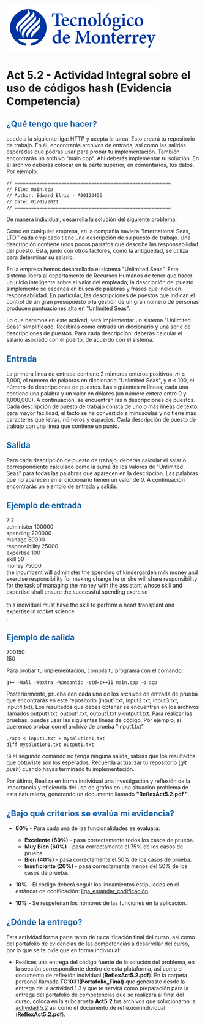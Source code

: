 ![Tec de Monterrey](images/logotecmty.png)
# Act 5.2 - Actividad Integral sobre el uso de códigos hash (Evidencia Competencia)

## <span style="color: rgb(26, 99, 169);">¿Qué tengo que hacer?</span>
ccede a la siguiente liga: HTTP y acepta la tarea. Esto creará tu repositorio de trabajo. En él, encontrarás archivos de entrada, así como las salidas esperadas que podrás usar para probar tu implementación. También encontrarás un archivo "main.cpp". Ahí deberás implementar tu solución. En el archivo deberás colocar en la parte superior, en comentarios, tus datos. Por ejemplo:
```
// =========================================================
// File: main.cpp
// Author: Edward Elric - A00123456
// Date: 01/01/2021
// =========================================================
```
<span style="text-decoration: underline;">De manera individual</span>, desarrolla la solución del siguiente problema:

Como en cualquier empresa, en la compañía naviera "International Seas, LTD." cada empleado tiene una descripción de su puesto de trabajo. Una descripción contiene unos pocos párrafos que describe las responsabilidad del puesto. Esta, junto con otros factores, como la antigüedad, se utiliza para determinar su salario.

En la empresa hemos desarrollado el sistema "Unlimited Seas". Este sistema libera al departamento de Recursos Humanos de tener que hacer un juicio inteligente sobre el valor del empleado; la descripción del puesto simplemente se escanea en busca de palabras y frases que indiquen responsabilidad. En particular, las descripciones de puestos que indican el control de un gran presupuesto o la gestión de un gran número de personas producen puntuaciones alta en "Unlimited Seas".

Lo que haremos en este activad, será implementar un sistema "Unlimited Seas" simplificado. Recibirás como entrada un diccionario y una serie de descripciones de puestos. Para cada descripción, deberás calcular el salario asociado con el puerto, de acuerdo con el sistema.

## <span style="color: rgb(26, 99, 169);">**Entrada**</span>
La primera línea de entrada contiene 2 números enteros positivos: *m* ≤ 1,000, el número de palabras en diccionario "Unlimited Seas", y *n* ≤ 100, el número de descripciones de puestos. Las siguientes *m* líneas; cada una contiene una palabra y un valor en dólares (un número entero entre 0 y 1,000,000). A continuación, se encuentran las n descripciones de puestos. Cada descripción de puesto de trabajo consta de uno o más líneas de texto; para mayor facilidad, el texto se ha convertido a minúsculas y no tiene más caracteres que letras, números y espacios. Cada descripción de puesto de trabajo con una línea que contiene un punto.

## <span style="color: rgb(26, 99, 169);">**Salida**</span>
Para cada descripción de puesto de trabajo, deberás calcular el salario correspondiente calculado como la suma de los valores de "Unlimited Seas" para todas las palabras que aparecen en la descripción. Las palabras que no aparecen en el diccionario tienen un valor de 0. A continuación encontrarás un ejemplo de entrada y salida.

## <span style="color: rgb(26, 99, 169);">**Ejemplo de entrada**</span>
7 2 <br>
administer 100000 <br>
spending 200000 <br>
manage 50000 <br>
responsibility 25000 <br>
expertise 100 <br>
skill 50 <br>
money 75000 <br>
the incumbent will administer the spending of kindergarden milk money
and exercise responsibility for making change he or she will share
responsibility for the task of managing the money with the assistant
whose skill and expertise shall ensure the successful spending exercise <br>
. <br>
this individual must have the skill to perform a heart transplant and
expertise in rocket science <br>
. <br>

## <span style="color: rgb(26, 99, 169);">**Ejemplo de salida**</span>
700150 <br>
150 <br>

Para probar tu implementación, compila tu programa con el comando:
```
g++ -Wall -Wextra -Wpedantic -std=c++11 main.cpp -o app
```
Posteriormente, prueba con cada uno de los archivos de entrada de prueba que encontrarás en este repositorio (input1.txt, input2.txt, input3.txt, input4.txt). Los resultados que debes obtener se encuentran en los archivos llamados output1.txt, output1.txt, output1.txt y output1.txt. Para realizar las pruebas, puedes usar las siguientes líneas de código. Por ejemplo, si queremos probar con el archivo de prueba "input1.txt".
```
./app < input1.txt > mysolution1.txt
diff mysolution1.txt output1.txt
```
Si el segundo comando no tenga ninguna salida, sabrás que los resultados que obtuviste son los esperados. Recuerda actualizar tu repositorio (*git push*) cuando hayas terminado tu implementación.

Por último, Realiza en forma individual una investigación y reflexión de la importancia y eficiencia del uso de grafos en una situación problema de esta naturaleza,  generando un documento llamado **"ReflexAct5.2.pdf "**.

## <span style="color: rgb(26, 99, 169);">**¿Bajo qué criterios se evalúa mi evidencia?**</span>

- **80%** - Para cada una de las funcionalidades se evaluará:

    - **Excelente (80%)** - pasa correctamente todos los casos de prueba.
    - **Muy Bien (60%)** - pasa correctamente el 75% de los casos de prueba.
    - **Bien (40%)** - pasa correctamente el 50% de los casos de prueba.
    - **Insuficiente (20%)** - pasa correctamente menos del 50% de los casos de prueba.


- **10%** - El código deberá seguir los lineamientos estipulados en el estándar de codificación: <span class="instructure_file_holder link_holder">[liga_estándar_codificación](estandar.pdf)</span>
- **10%** - Se respetenan los nombres de las funciones en la aplicación.

## <span style="color: rgb(26, 99, 169);">**¿Dónde la entrego?**</span>
Esta actividad forma parte tanto de tu calificación final del curso, así como del portafolio de evidencias de las competencias a desarrollar del curso, por lo que se te pide que en forma individual:
* Realices una entrega del código fuente de la solución del problema, en la sección correspondiente dentro de esta plataforma, así como el documento de reflexión individual (**ReflexAct5.2.pdf**).
En la carpeta personal llamada **TC1031(Portafolio_Final)** que generaste desde la entrega de la actividad 1.3 y que te servirá como preparación para la entrega del portafolio de competencias que se realizará al final del curso, coloca en la subcarpeta **Act5.2** tus archivos que solucionaron la <span style="text-decoration: underline;">actividad 5.2</span> así como el documento de reflexión individual (**ReflexAct5.2.pdf**).
